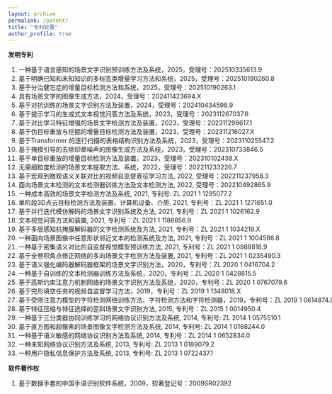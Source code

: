 ```yaml
---
layout: archive
permalink: /patent/
title: "专利软著"
author_profile: true
---
```


<div class="mi-box">
  <div class="mib-c ">
    <p style="text-wrap: wrap;">
      <span style="text-wrap: nowrap;"><strong>发明专利</strong></span>
    </p>
    <p style="text-wrap: wrap;">
      <span style="text-wrap: nowrap;"><strong></strong></span>
    </p>
    <ol style="text-wrap: wrap;">
	    <li><span style="text-wrap: nowrap;">一种基于语言感知的场景文字识别预训练方法及系统，2025，受理号：202510335613.9</span></li>
	    <li><span style="text-wrap: nowrap;">基于明确已知和未知知识的多标签类增量学习方法和系统，2025，受理号：202510190260.8</span></li>
	    <li><span style="text-wrap: nowrap;">基于分治健忘症的增量目标检测方法和系统，2025，受理号：202510190263.1</span></li>
	    <li><span style="text-wrap: nowrap;">具有场景文字的图像生成方法，2024，受理号：202411423694.X</span></li>
	    <li><span style="text-wrap: nowrap;">基于对抗训练的场景文字识别方法及装置，2024，受理号：202410434598.9</span></li>
	    <li><span style="text-wrap: nowrap;">基于提示学习的生成式文本视觉问答方法及系统，2023，受理号：202311267037.6</span></li>
	    <li><span style="text-wrap: nowrap;">基于对比学习特征增强的场景文字检测方法及装置，2023，受理号：202311298617.1</span></li>
	    <li><span style="text-wrap: nowrap;">基于伪目标重放与挖掘的增量目标检测方法及装置，2023，受理号：202311216027.X</span></li>
	    <li><span style="text-wrap: nowrap;">基于Transformer 的逐行扫描的表格结构识别方法及系统，2023，受理号：202311025547.2</span></li>
	    <li><span style="text-wrap: nowrap;">基于掩模引导的去除印章噪声的图像生成方法及系统，2023，受理号：202310733846.5</span></li>
	    <li><span style="text-wrap: nowrap;">基于单目标重放的增量目标检测方法及装置，2023，受理号：202310102438.X</span></li>
	    <li><span style="text-wrap: nowrap;">无需细粒度检测的场景文本提取方法、系统，2022，受理号：202211233226.7</span></li>
	    <li><span style="text-wrap: nowrap;">基于宏观到微观语义关联对比的视频自监督表征学习方法, 2022, 受理号：202211237958.3</span></li>
	    <li><span style="text-wrap: nowrap;">面向场景文本检测的文本检测器训练方法及文本检测方法, 2022, 受理号：202210492865.9</span></li>
	    <li><span style="text-wrap: nowrap;">一种成本高效的场景文字检测方法及系统, 2021, 专利号: ZL 2021 1 1295077.2</span></li>
	    <li><span style="text-wrap: nowrap;">单阶段3D点云目标检测方法及装置、计算机设备、介质, 2021, 专利号：ZL 2021 1 1271651.0</span></li>
	    <li><span style="text-wrap: nowrap;">基于并行迭代模仿解码的场景文字识别系统及方法, 2021, 专利号：ZL 2021 1 1026162.9</span></li>
	    <li><span style="text-wrap: nowrap;">文本视觉问答方法和装置, 2021, 专利号：ZL 2021 1 1186856.9</span></li>
	    <li><span style="text-wrap: nowrap;">基于多层感知机掩膜解码器的文字检测系统及方法, 2021, 专利号：ZL 2021 1 1034219.X</span></li>
	    <li><span style="text-wrap: nowrap;">一种面向场景图像中任意形状邻近文本的检测系统及方法, 2021, 专利号：ZL 2021 1 1004566.8</span></li>
	    <li><span style="text-wrap: nowrap;">一种基于密集语义对比的自监督视觉模型预训练方法, 2021, 专利号：ZL 2021 1 0988818.9</span></li>
	    <li><span style="text-wrap: nowrap;">基于全卷积角点修正网络的多向场景文字检测方法及装置, 2021, 专利号：ZL 2021 1 0235490.3</span></li>
	    <li><span style="text-wrap: nowrap;">基于语义强化编码器解码器框架的场景文字识别方法，2020，专利号：ZL 2020 1 0416704.2</span></li>
	    <li><span style="text-wrap: nowrap;">一种基于自训练的文本检测器训练方法及系统，2020，专利号：ZL 2020 1 0428815.5</span></li>
	    <li><span style="text-wrap: nowrap;">基于高斯约束注意力机制网络的场景文字识别方法及系统，2020，专利号：ZL 2020 1 0767079.6</span></li>
	    <li><span style="text-wrap: nowrap;">基于完形填空任务的视频自监督学习方法，2019，专利号：ZL 2019 1 1348018.X</span></li>
	    <li><span style="text-wrap: nowrap;">基于受限注意力模型的字符检测网络训练方法、字符检测方法和字符检测器，2019，专利号：ZL 2019 1 0614874.9</span></li>
	    <li><span style="text-wrap: nowrap;">基于特征压缩与特征选择的歪斜场景文字识别方法, 2015, 专利号：ZL 2015 1 0014950.4</span></li>
	    <li><span style="text-wrap: nowrap;">一种基于三分类器协同训练学习的网络协议识别方法及系统, 2014, 专利号: ZL 2014 1 0575510.1</span></li>
	    <li><span style="text-wrap: nowrap;">基于直方图和超像素的场景图像文字检测方法及系统, 2014, 专利号: ZL 2014 1 0168244.0</span></li>
	    <li><span style="text-wrap: nowrap;">一种基于语义敏感的网络协议识别方法及系统, 2014, 专利号：ZL 2014 1 0652834.0</span></li>
	    <li><span style="text-wrap: nowrap;">一种未知网络协议识别方法及系统, 2013, 专利号: ZL 2013 1 0189079.2</span></li>
	    <li><span style="text-wrap: nowrap;">一种用户隐私信息保护方法及系统, 2013, 专利号: ZL 2013 1 0722437.1</span></li>
    </ol>
	  <p style="text-wrap: wrap;">
		  <strong style="text-wrap: nowrap;">软件著作权</strong>
	  </p>
	  <ol style="text-wrap: wrap;">
		  <li><p><span style="text-wrap: nowrap;">基于数据手套的中国手语识别软件系统，2009，软著登记号：2009SR02392</span></p></li>
	  </ol>
  </div>
</div>
